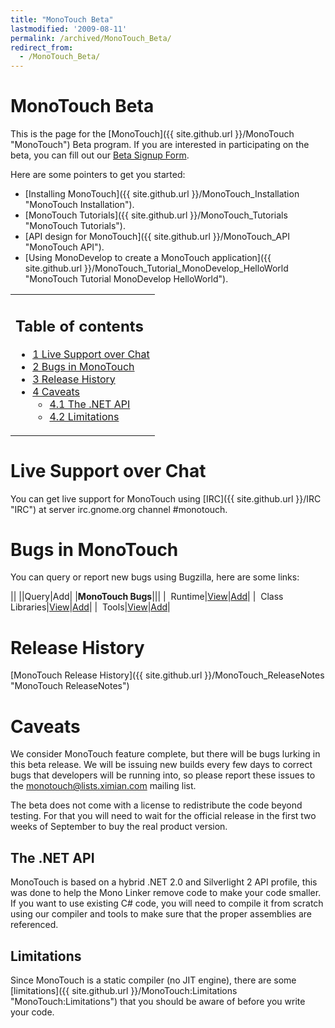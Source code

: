 ```yaml
---
title: "MonoTouch Beta"
lastmodified: '2009-08-11'
permalink: /archived/MonoTouch_Beta/
redirect_from:
  - /MonoTouch_Beta/
---
```


MonoTouch Beta
==============

This is the page for the [MonoTouch]({{ site.github.url }}/MonoTouch "MonoTouch") Beta program. If you are interested in participating on the beta, you can fill out our [Beta Signup Form](http://spreadsheets.google.com/viewform?hl=en&formkey=dHRXeFI5b1NjUWdRRkpiSmxkanh6T1E6MA..).

 Here are some pointers to get you started:

-   [Installing MonoTouch]({{ site.github.url }}/MonoTouch_Installation "MonoTouch Installation").
-   [MonoTouch Tutorials]({{ site.github.url }}/MonoTouch_Tutorials "MonoTouch Tutorials").
-   [API design for MonoTouch]({{ site.github.url }}/MonoTouch_API "MonoTouch API").
-   [Using MonoDevelop to create a MonoTouch application]({{ site.github.url }}/MonoTouch_Tutorial_MonoDevelop_HelloWorld "MonoTouch Tutorial MonoDevelop HelloWorld").

<table>
<col width="100%" />
<tbody>
<tr class="odd">
<td align="left"><h2>Table of contents</h2>
<ul>
<li><a href="#live-support-over-chat">1 Live Support over Chat</a></li>
<li><a href="#bugs-in-monotouch">2 Bugs in MonoTouch</a></li>
<li><a href="#release-history">3 Release History</a></li>
<li><a href="#caveats">4 Caveats</a>
<ul>
<li><a href="#the-net-api">4.1 The .NET API</a></li>
<li><a href="#limitations">4.2 Limitations</a></li>
</ul></li>
</ul></td>
</tr>
</tbody>
</table>

Live Support over Chat
======================

You can get live support for MonoTouch using [IRC]({{ site.github.url }}/IRC "IRC") at server irc.gnome.org channel \#monotouch.

Bugs in MonoTouch
=================

You can query or report new bugs using Bugzilla, here are some links:

||
||Query|Add|
|**MonoTouch Bugs**|||
|  Runtime|[View](http://tinyurl.com/l9xfck)|[Add](http://tinyurl.com/lxsfrz)|
|  Class Libraries|[View](http://tinyurl.com/knzc8s)|[Add](http://tinyurl.com/mfcw8k)|
|  Tools|[View](http://tinyurl.com/lxc273)|[Add](http://tinyurl.com/lgm6vd)|

Release History
===============

[MonoTouch Release History]({{ site.github.url }}/MonoTouch_ReleaseNotes "MonoTouch ReleaseNotes")

Caveats
=======

We consider MonoTouch feature complete, but there will be bugs lurking in this beta release. We will be issuing new builds every few days to correct bugs that developers will be running into, so please report these issues to the monotouch@lists.ximian.com mailing list.

The beta does not come with a license to redistribute the code beyond testing. For that you will need to wait for the official release in the first two weeks of September to buy the real product version.

The .NET API
------------

MonoTouch is based on a hybrid .NET 2.0 and Silverlight 2 API profile, this was done to help the Mono Linker remove code to make your code smaller. If you want to use existing C\# code, you will need to compile it from scratch using our compiler and tools to make sure that the proper assemblies are referenced.

Limitations
-----------

Since MonoTouch is a static compiler (no JIT engine), there are some [limitations]({{ site.github.url }}/MonoTouch:Limitations "MonoTouch:Limitations") that you should be aware of before you write your code.

